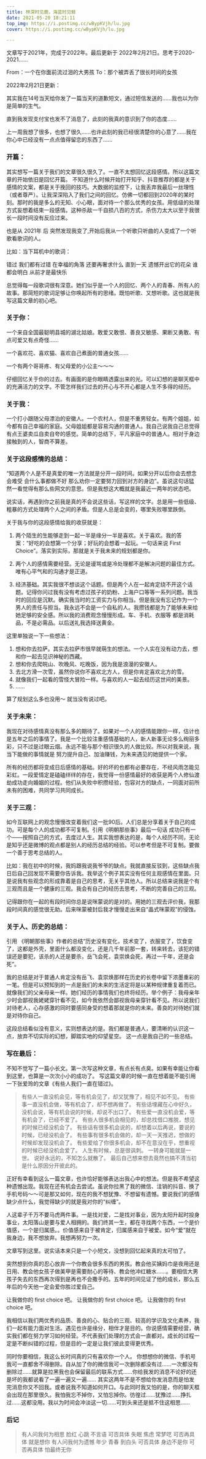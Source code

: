 ```yaml
---
title: 林深时见鹿，海蓝时见鲸
date: 2021-05-20 18:21:11
top_img: https://i.postimg.cc/wBypKVjh/lu.jpg
cover: https://i.postimg.cc/wBypKVjh/lu.jpg

---
```



文章写于2021年，完成于2022年。最后更新于 2022年2月21日。思考于2020-2021……

From：一个在你面前流过泪的大男孩
To：那个被弄丢了很长时间的女孩


2022年2月21日更新：

其实我在14号当天给你发了一篇当天的道歉短文，通过短信发送的……我也以为你是简单的生气。

直到我发现支付宝也发不了消息了，此刻的我真的意识到了你的态度……

上一周我想了很多，也想了很久……也许此刻的我已经很清楚你的心意了……我在你心中已经没有一点点值得留恋的东西了……



### 开篇：

其实想写一篇关于我们的文章很久很久了。一直不太想回忆这段感情。所以这篇文章的开始依旧是回忆开篇。
不知道什么时候开始打开知乎、抖音推荐的都是关于感情的文案，都是关于挽回的技巧。大数据的监控下，让我丢弃我最后一丝理性（或者尊严）。让我深深陷入了我们之间的回忆。仿佛一切都回到2020年的某时刻。那时的我是多么的无知、小心眼，面对待一个那么优秀的女孩。用低级的处理方式妄想着结束一段感情。这种杀敌一千自损八百的方式，杀伤力太大以至于我很长一段时间没有反应过来。

也是从 2021年 后 突然发现我变了,开始后我从一个听歌只听曲的人变成了一个听歌看歌词的人。

比如：当下耳机中的歌词：

错过 我们都有过错
在幸福的角落 还要再奢求什么
直到一天 遗憾开出它的花朵
谁都会明白 从前才是最快乐

总觉得每一段歌词很有深意。她们似乎是一个人的回忆、两个人的青春、所有人的故事。那简短的歌词足够让你唤起所有的思绪。既怕听歌、又想听歌。这也就是我写这篇文章的初心吧。


### 关于你：

一个来自全国最聪明县城的湖北姑娘。敢爱又敢恨、善良又敏感、果断又勇敢、有点可爱又有点奇怪……

一个喜欢花、喜欢猫、喜欢自己煮面的普通女孩……

一个有两个哥哥疼、有父母爱的小公主～～～

仔细回忆关于你的过去。有画面的是你眼睛透露出来的光。可以幻想的是聊天框中的充满活力的文字。不管怎样我们过去的开心与不开心都是人生不多得的经历。


### 关于我：

一个打小跟随父母漂泊的安徽人。一个农村人，但是不重男轻女。有两个姐姐，如今都有自己幸福的家庭。父母姐姐都是容易沟通的普通人。我自己说我自己总觉得有点王婆卖瓜自卖自夸的感觉。简单的总结下，平凡家庭中的普通人。相对于身边接触到的人，智商不算差。



### 关于这段感情的总结：


“知道两个人是不是真爱的唯一方法就是分开一段时间。如果分开以后你会去想念会难受 会什么事都做不好 那么劝你一定要努力回到对方的身边”。虽说这句话猛然一看觉得有那么些网文的意思。但是我想这大概就是我最近一两年的状态吧。

说实话，再遇到你之前我是真的不会说这些话，写这样的文字。总是用一些低级、粗暴的方式处理两个人之间的矛盾。但是人总是会变的，哪里失败哪里跌倒。

关于我与你的这段感情给我的收获就是：
1. 两个陌生的生能够走到一起一半是缘分一半是喜欢。关于喜欢。我的答案：“好吃的会想第一个分享；好玩的会想着一起玩。一句话来说 First Choice”。落实到实际，那就是关于我未来的规划都是你。

2. 两个人的感情需要经营。无论是谩骂或是冷处理都不是解决问题的最佳方式。唯有心平气和的沟通才是正道。
3. 经济基础。其实我很不想谈这个话题。但是两个人在一起肯定绕不开这个话题。记得你问过我有没有考虑过孩子的奶粉、上海户口等等一系列问题。我当时的回应是沉默。确实我当时的工资实力与你相当。但是我没有忘记作为一个男人的责任与担当。我永远不会是一个自私的人。我攒钱都是为了能够未来给她足够的安全感。所以我的消费观念慢慢形成。车、手机、衣服等 都是消耗品，不是必需品。以后送礼我选择送黄金。

这里单独说一下一些想法：
1. 想和你去拉萨。其实去拉萨市很早就萌生的想法。一个人实在没有动力去，想和你一起去见识神秘的西藏。
2. 想和你去爬皖山、吹晚风、吃晚饭，因为我是浪漫的安徽人。
3. 去北方滑一次雪，虽然你说你不喜欢北方人，但是你肯定喜欢北方的雪。
4. 就像我们一起看的雪怪大冒险一样。与喜欢的人一起去经历这世间的美景。
5. ……


算了规划这么多也没用～ 就当没有说过吧。



### 关于未来：

我现在对待感情真没有那么多的期待了。如果对一个人的感情能跟你一样，估计也是五年之后的事情了。我是一个比较注重感情基础的人，新人新事无论多么绚丽多彩，只不过是过眼云烟。永远不能与那个相识很久的人做比较。所以对我来说，我当下能做的事情就是 努力提升自己、加油赚钱，为未来遇见的她提供一个家。

所有的经历都将变成日后感情的基础。好的坏的也都有必要存在，不经风雨怎能见彩虹。一段爱情定是磕磕绊绊的存在，我觉得一份感情最好的收获是两个人修仙渡劫成功走向婚姻的过程。他们从失败中积攒经验，包容对方的缺点，一同面对前所未有的困难，共同学习共同成长。

### 关于三观：

如今互联网上的观念慢慢改变着我们这一批90后。人们总是分享着关于自己的成功。可是每个人的成功都不可复制。引用《明朝那些事》最后一句话 成功只有一个——按照自己的方式，去度过人生。其实我想表达的是，每个人经历不同，无论是知乎还是微博的观点都是别人的经历总结的经验。可以参考但是不可复制。要做一个善于思考总结的人。

比如：我在初中的时候，我妈跟我说我爷爷的缺点。我就直接反驳到，这些缺点我日后自己回发现不需要你告诉我。我举这个例子其实没有任何主观感情在里面。只是说我有些观念的形成靠着是自己的思考，无关乎其他人。所以总结来说我是个有三观而且是一个健康的三观。我会有自己的经历去思考，不断的完善自己的三观。

记得跟你在一起的有段时间你总是说咪蒙说的是对的。用她的三观去评价我，我那段时间真的感觉很无助。后来咪蒙被封后我才慢慢走出来自“晶式咪蒙观”的侵蚀。

### 关于人、历史的总结：

引用 《明朝那些事》作者的总结“历史没有变化，技术变了，衣服变了，饮食变了，这都是外壳，里面什么都没变化，还是几千年前那一套，转来转去，该犯的错误还是要犯，该杀的人还是要杀，岳飞会死，袁崇焕会死，再过一千年，还是会死”。

我的总结是对于普通人肯定没有岳飞、袁崇焕那样在历史的长卷中留下浓墨重彩的一笔。但是可以预知到的一点是我们的未来的生活定将是以某种规律重复着而已。就像我们的父亲母亲一样。她们经历的事情我们也终将经历。举个例子：我母亲年少时会鄙视我姥姥穿针看不见，如今我依然会鄙视我母亲穿针看不见。所以说我们对待老人，心存感激的同时要感同身受的想着那就是你的未来。善良的对待她们就是对待你自己。 

这段总结看似没有意义，实则想表达的是。我们都是普通人，要清晰的认识这一点，放弃不切实际的幻想，脚踏实地的仰望星空。
这一点是我自己的一些总结。

### 写在最后：

不知不觉写了一篇小长文。第一次写这种文章，有点长有点臭。如果有幸能让你看到这里，也算是一次次小小的成功了。
写这篇文章的时候一直在想着能不能引用一下张爱玲的文章《有些人我们一直在错过》。
> 有些人一直没机会见，等有机会见了，却又犹豫了，相见不如不见。
> 有些事一直没机会做，等有机会了，却不想再做了。
> 有些话埋藏在心中好久，没机会说，等有机会说的时候，却说不出口了。
> 有些爱一直没机会爱，等有机会了，已经不爱了。
> 有些人很多机会相见的，却总找借口推脱，想见的时候已经没机会了。
> 有些话有很多机会说的，却想着以后再说，要说的时候，已经没机会了。
> 有些事有很多机会做的，却一天一天推迟，想做的时候却发现没机会了。
> 有些爱给了你很多机会，却不在意没在乎，想重视的时候已经没机会爱了。
> 人生有时候，总是很讽刺。
> 一转身可能就是一世。
> 说好永远的，不知怎么就散了。
> 最后自己想来想去竟然也搞不清当初是什么原因分开彼此的。

正好有幸看到这么一篇文章，也许恰好能够表达出我心中的想法。但是我不希望这种遗憾出现。我现在还有机会去尝试。虽说你拉黑了我的微信、注销的抖音、换了手机号码～～可是那又如何，现在的我不想犹豫、不想留有遗憾。要说我们的感情缺少点什么，我觉得缺少的就是我对你的“纠缠”。

人这辈子千万不要马虎两件事。一是找对爱，二是找对事业，因为太阳升起时投身事业，太阳落山是要与爱人相拥的。我们终其一生，都在寻找两个东西，一个是价值感，一个是归属感。。价值感来自于被肯定，归属感来自于被爱。如今“爱”就在我身边，我不想放弃。我想再努力一次。

文章写到这里。说实话本来只是一个小短文，没想到回忆起来真的太可怕了。

突然想到你真的忍心放弃一个你教会很多东西的男孩。教会他买姨妈巾是夜用还是日用、教会他女孩子做美甲是需要耐心的等待、教会他冲红糖水……。要相信大男孩子失去的东西再次得到是再也不会撒手的。五年的时间见证了他的成长，那么五年后的今天他一定会爱你胜过爱自己。

让我做你的 first choice 吧。
让我做你的 first choice 吧。
让我做你的 first choice 吧。


我相信以我们两优秀的品质、善良的心、贴合的三观、较高的学识及文化素养，我们一起有能力面对生活。遇见也许是缘分，相伴才是目的。你说感情需要经营，确实我们都在努力学习如何经营。不代表我们处理的方式会一直都对。成长的过程一定是不断纠错的过程，但是目的一定是让我们彼此变得更优秀。 

同时你要相信，我这么长时间真的只有喜欢你一个人。 你想想你的微信、手机号我可一直都舍不得删除。自从加了你的微信我可一次删除都没有过……一次都没有删除过……就算是拉黑我也会保留最后的联系方式……你给我发的消息不论好的还是坏的我都说看了一遍一遍又一遍…… 其实这两年不是不想给你发消息而是怕发完消息你又不回我。或者说我不知道如何开口。与此同时我又怕的是，你的聊天框会出现在那里很久。我怕我忘不掉你，又怕忘掉你。彷徨过……犹豫过……挣扎过……这都没用。我以为时间会冲淡这一切……可到头来还是抵不住这相思……


### 后记
 
> 有人问我何为相思
> 脸红 心跳 不言语
> 可否具体
> 失眠 焦虑 常梦呓
> 可否再具体
> 就是想你
> 有人问我何为遗憾
> 年少 青春 到白头
> 可否具体
> 身边不是你
> 可否再具体
> 怕最终无你